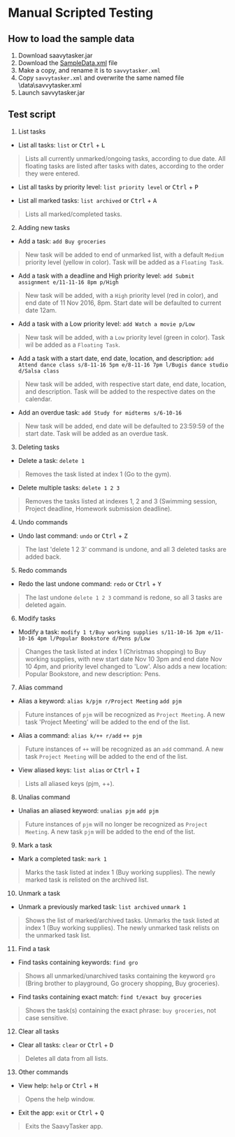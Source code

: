 # Manual Scripted Testing

## How to load the sample data

1. Download saavytasker.jar
1. Download the [SampleData.xml](/src/test/data/ManualTesting/SampleData.xml) file
2. Make a copy, and rename it is to `savvytasker.xml`
3. Copy `savvytasker.xml` and overwrite the same named file \data\savvytasker.xml
4. Launch savvytasker.jar

## Test script

 1. List tasks

- List all tasks: `list` or <kbd>Ctrl</kbd> + <kbd>L</kbd>

> Lists all currently unmarked/ongoing tasks, according to due date.
> All floating tasks are listed after tasks with dates, according to the order they were entered.

- List all tasks by priority level: `list priority level` or <kbd>Ctrl</kbd> + <kbd>P</kbd>

- List all marked tasks: `list archived` or <kbd>Ctrl</kbd> + <kbd>A</kbd>
> Lists all marked/completed tasks.

 2. Adding new tasks

- Add a task: `add Buy groceries`
> New task will be added to end of unmarked list, with a default `Medium` priority level (yellow in color).
> Task will be added as a `Floating Task`.

- Add a task with a deadline and High priority level: `add Submit assignment e/11-11-16 8pm p/High`
> New task will be added, with a `High` priority level (red in color), and end date of 11 Nov 2016, 8pm. 
> Start date will be defaulted to current date 12am.

- Add a task with a Low priority level: `add Watch a movie p/Low`
> New task will be added, with a `Low` priority level (green in color).
> Task wil be added as a `Floating Task`.

- Add a task with a start date, end date, location, and description: `add Attend dance class s/8-11-16 5pm e/8-11-16 7pm l/Bugis dance studio d/Salsa class`
> New task will be added, with respective start date, end date, location, and description.
> Task will be added to the respective dates on the calendar.

- Add an overdue task: `add Study for midterms s/6-10-16`
> New task will be added, end date will be defaulted to 23:59:59 of the start date.
> Task will be added as an overdue task.

 3. Deleting tasks

- Delete a task: `delete 1`
> Removes the task listed at index 1 (Go to the gym).

- Delete multiple tasks: `delete 1 2 3`
> Removes the tasks listed at indexes 1, 2 and 3 (Swimming session, Project deadline, Homework submission deadline).

 4. Undo commands

- Undo last command: `undo` or <kbd>Ctrl</kbd> + <kbd>Z</kbd>
> The last 'delete 1 2 3' command is undone, and all 3 deleted tasks are added back.

 5. Redo commands

- Redo the last undone command: `redo` or <kbd>Ctrl</kbd> + <kbd>Y</kbd>
> The last undone `delete 1 2 3` command is redone, so all 3 tasks are deleted again.

 6. Modify tasks

- Modify a task: `modify 1 t/Buy working supplies s/11-10-16 3pm e/11-10-16 4pm l/Popular Bookstore d/Pens p/Low`
> Changes the task listed at index 1 (Christmas shopping) to Buy working supplies, with new start date Nov 10 3pm and end date Nov 10 4pm, and priority level changed to 'Low'.
> Also adds a new location: Popular Bookstore, and new description: Pens.

 7. Alias command

- Alias a keyword: `alias k/pjm r/Project Meeting` `add pjm`
> Future instances of `pjm` will be recognized as `Project Meeting`.
> A new task 'Project Meeting' will be added to the end of the list.

- Alias a command: `alias k/++ r/add` `++ pjm`
> Future instances of `++` will be recognized as an `add` command.
> A new task `Project Meeting` will be added to the end of the list.

- View aliased keys: `list alias` or <kbd>Ctrl</kbd> + <kbd>I</kbd>
> Lists all aliased keys (pjm, ++).

 8. Unalias command

- Unalias an aliased keyword: `unalias pjm` `add pjm`
> Future instances of `pjm` will no longer be recognized as `Project Meeting`.
> A new task `pjm` will be added to the end of the list.

 9. Mark a task

- Mark a completed task: `mark 1`
> Marks the task listed at index 1 (Buy working supplies).
> The newly marked task is relisted on the archived list.

 10. Unmark a task

- Unmark a previously marked task: `list archived` `unmark 1`
> Shows the list of marked/archived tasks.
> Unmarks the task listed at index 1 (Buy working supplies).
> The newly unmarked task relists on the unmarked task list.

 11. Find a task

- Find tasks containing keywords: `find gro`
> Shows all unmarked/unarchived tasks containing the keyword `gro` (Bring brother to playground, Go grocery shopping, Buy groceries).

- Find tasks containing exact match: `find t/exact buy groceries`
> Shows the task(s) containing the exact phrase: `buy groceries`, not case sensitive.

 12. Clear all tasks

- Clear all tasks: `clear` or <kbd>Ctrl</kbd> + <kbd>D</kbd>
> Deletes all data from all lists.

 13. Other commands

- View help: `help` or <kbd>Ctrl</kbd> + <kbd>H</kbd>
> Opens the help window.

- Exit the app: `exit` or <kbd>Ctrl</kbd> + <kbd>Q</kbd>
> Exits the SaavyTasker app.
